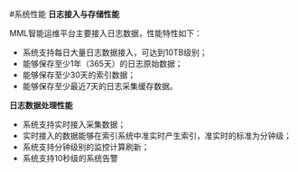 #系统性能
**日志接入与存储性能**

MML智能运维平台主要接入日志数据，性能特性如下：

* 系统支持每日大量日志数据接入，可达到10TB级别；
* 能够保存至少1年（365天）的日志原始数据；
* 能够保存至少30天的索引数据；
* 能够保存至少最近7天的日志采集缓存数据。

**日志数据处理性能**

* 系统支持实时接入采集数据；
* 实时接入的数据能够在索引系统中准实时产生索引，准实时的标准为分钟级；
* 系统支持分钟级别的监控计算刷新；
* 系统支持10秒级的系统告警
